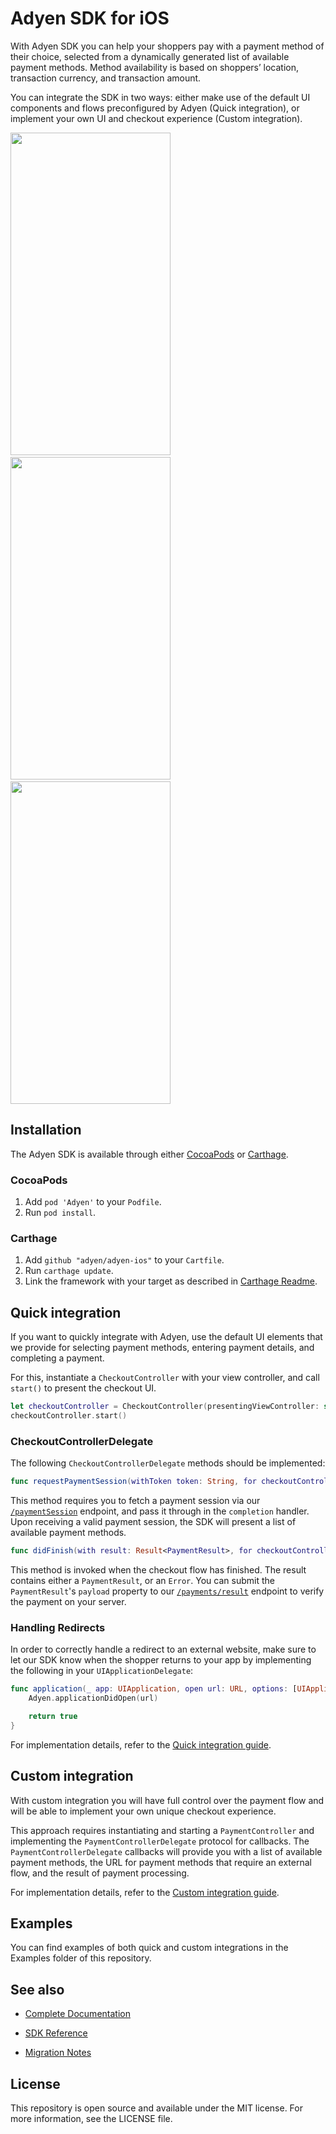 # Adyen SDK for iOS

With Adyen SDK you can help your shoppers pay with a payment method of their choice, selected from a dynamically generated list of available payment methods. Method availability is based on shoppers’ location, transaction currency, and transaction amount.

You can integrate the SDK in two ways: either make use of the default UI components and flows preconfigured by Adyen (Quick integration), or implement your own UI and checkout experience (Custom integration).

<img src="https://user-images.githubusercontent.com/8394738/43137349-ec92b254-8f4b-11e8-8dc7-9e97c0a5570a.png" width="256px" height="516px" />&nbsp;&nbsp;&nbsp;&nbsp;&nbsp;&nbsp;&nbsp;&nbsp;&nbsp;&nbsp;<img src="https://user-images.githubusercontent.com/8394738/43137355-ef9fa150-8f4b-11e8-9cf7-b5693302e56c.png" width="256px" height="516px" />&nbsp;&nbsp;&nbsp;&nbsp;&nbsp;&nbsp;&nbsp;&nbsp;&nbsp;&nbsp;<img src="https://user-images.githubusercontent.com/8394738/43137351-ede41d46-8f4b-11e8-87fb-75f3fb4cc7a5.png" width="256px" height="516px" />

## Installation

The Adyen SDK is available through either [CocoaPods](http://cocoapods.org) or [Carthage](https://github.com/Carthage/Carthage).

### CocoaPods

1. Add `pod 'Adyen'` to your `Podfile`.
2. Run `pod install`.

### Carthage

1. Add `github "adyen/adyen-ios"` to your `Cartfile`.
2. Run `carthage update`.
3. Link the framework with your target as described in [Carthage Readme](https://github.com/Carthage/Carthage#adding-frameworks-to-an-application).

## Quick integration

If you want to quickly integrate with Adyen, use the default UI elements that we provide for selecting payment methods, entering payment details, and completing a payment.

For this, instantiate a `CheckoutController` with your view controller, and call `start()` to present the checkout UI.
```swift
let checkoutController = CheckoutController(presentingViewController: self, delegate: self)
checkoutController.start()
```

### CheckoutControllerDelegate

The following `CheckoutControllerDelegate` methods should be implemented:

```swift
func requestPaymentSession(withToken token: String, for checkoutController: CheckoutController, responseHandler: @escaping (String) -> Void)
```

This method requires you to fetch a payment session via our [`/paymentSession`](https://docs.adyen.com/api-explorer/#/PaymentSetupAndVerificationService/v32/payments/result) endpoint, and pass it through in the `completion` handler. Upon receiving a valid payment session, the SDK will present a list of available payment methods.


```swift
func didFinish(with result: Result<PaymentResult>, for checkoutController: CheckoutController)
```

This method is invoked when the checkout flow has finished. The result contains either a `PaymentResult`, or an `Error`. You can submit the `PaymentResult`'s `payload` property to our [`/payments/result`](https://docs.adyen.com/api-explorer/#/PaymentSetupAndVerificationService/v32/payments/result) endpoint to verify the payment on your server.

### Handling Redirects

In order to correctly handle a redirect to an external website, make sure to let our SDK know when the shopper returns to your app by implementing the following in your `UIApplicationDelegate`:

```swift
func application(_ app: UIApplication, open url: URL, options: [UIApplicationOpenURLOptionsKey: Any] = [:]) -> Bool {
    Adyen.applicationDidOpen(url)

    return true
}
```

For implementation details, refer to the [Quick integration guide](https://docs.adyen.com/developers/checkout/ios/quick-integration-ios).

## Custom integration

With custom integration you will have full control over the payment flow and will be able to implement your own unique checkout experience.

This approach requires instantiating and starting a `PaymentController` and implementing the `PaymentControllerDelegate` protocol for callbacks. The `PaymentControllerDelegate` callbacks will provide you with a list of available payment methods, the URL for payment methods that require an external flow, and the result of payment processing.

For implementation details, refer to the [Custom integration guide](https://docs.adyen.com/developers/checkout/ios/custom-integration-ios).

## Examples

You can find examples of both quick and custom integrations in the Examples folder of this repository.

## See also

 * [Complete Documentation](https://docs.adyen.com/developers/checkout/ios)

 * [SDK Reference](https://adyen.github.io/adyen-ios/Docs/index.html)

 * [Migration Notes](https://github.com/Adyen/adyen-ios/blob/master/MIGRATION.md)


## License

This repository is open source and available under the MIT license. For more information, see the LICENSE file.
